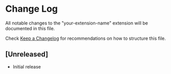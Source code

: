 # Change Log

All notable changes to the "your-extension-name" extension will be documented in this file.

Check [Keep a Changelog](http://keepachangelog.com/) for recommendations on how to structure this file.

## [Unreleased]

- Initial release